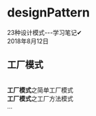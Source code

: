 # designPattern
23种设计模式---学习笔记✔<br>
2018年8月12日<br>
<h2>工厂模式</h2><br>
    <b>工厂模式</b>之简单工厂模式<br>
    <b>工厂模式</b>之工厂方法模式<br>
    ...
